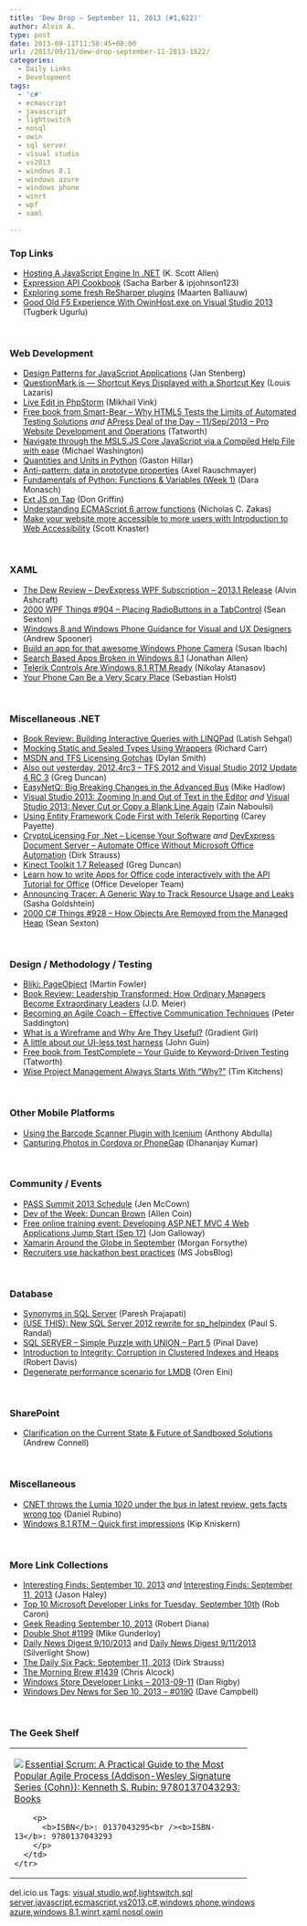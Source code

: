 ```yaml
---
title: 'Dew Drop – September 11, 2013 (#1,622)'
author: Alvin A.
type: post
date: 2013-09-11T11:58:45+00:00
url: /2013/09/11/dew-drop-september-11-2013-1622/
categories:
  - Daily Links
  - Development
tags:
  - 'c#'
  - ecmascript
  - javascript
  - lightswitch
  - nosql
  - owin
  - sql server
  - visual studio
  - vs2013
  - windows 8.1
  - windows azure
  - windows phone
  - winrt
  - wpf
  - xaml

---
```

### <a name="top"></a>Top Links

  * <a href="http://odetocode.com/blogs/scott/archive/2013/09/10/hosting-a-javascript-engine-in-net.aspx" target="_blank">Hosting A JavaScript Engine In .NET</a> (K. Scott Allen)
  * <a href="http://www.codeproject.com/Articles/651464/Expression-API-Cookbook" target="_blank">Expression API Cookbook</a> (Sacha Barber & ipjohnson123)
  * <a href="http://blogs.jetbrains.com/dotnet/2013/09/exploring-some-fresh-resharper-plugins/" target="_blank">Exploring some fresh ReSharper plugins</a> (Maarten Balliauw)
  * <a href="http://www.tugberkugurlu.com/archive/good-old-f5-experience-with-owinhost-exe-on-visual-studio-2013" target="_blank">Good Old F5 Experience With OwinHost.exe on Visual Studio 2013</a> (Tugberk Ugurlu)

&#160;

### <a name="web"></a>Web Development

  * <a href="http://www.infoq.com/news/2013/09/javascript-design-patterns" target="_blank">Design Patterns for JavaScript Applications</a> (Jan Stenberg)
  * <a href="http://www.impressivewebs.com/questionmark-js-shortcut-keys-displayed/" target="_blank">QuestionMark.js — Shortcut Keys Displayed with a Shortcut Key</a> (Louis Lazaris)
  * <a href="http://blog.jetbrains.com/phpstorm/2013/09/live-edit-in-phpstorm/?utm_source=rss&utm_medium=rss&utm_campaign=live-edit-in-phpstorm" target="_blank">Live Edit in PhpStorm</a> (Mikhail Vink)
  * <a href="http://feedproxy.google.com/~r/geekswithblogs/~3/ntkz7Ziff9k/free-book-from-smart-bear---why-html5-tests-the-limits.aspx" target="_blank">Free book from Smart-Bear &#8211; Why HTML5 Tests the Limits of Automated Testing Solutions</a> _and_ <a href="http://feedproxy.google.com/~r/geekswithblogs/~3/ZKxUEf4JHZY/apress-deal-of-the-day---11sep2013---pro-website.aspx" target="_blank">APress Deal of the Day &#8211; 11/Sep/2013 &#8211; Pro Website Development and Operations</a> (Tatworth)
  * <a href="http://lightswitchhelpwebsite.com/Blog/tabid/61/EntryId/2219/Navigate-through-the-MSLS-JS-Core-JavaScript-via-a-Compiled-Help-File-with-ease.aspx" target="_blank">Navigate through the MSLS.JS Core JavaScript via a Compiled Help File with ease</a> (Michael Washington)
  * <a href="http://www.drdobbs.com/jvm/quantities-and-units-in-python/240161101" target="_blank">Quantities and Units in Python</a> (Gaston Hillar)
  * <a href="http://feedproxy.google.com/~r/2ality/~3/cbwGsa7eD4M/data-in-prototypes.html" target="_blank">Anti-pattern: data in prototype properties</a> (Axel Rauschmayer)
  * <a href="http://www.infragistics.com/community/blogs/d-coding/archive/2013/09/10/fundamentals-of-python-functions-amp-variables-week-1.aspx" target="_blank">Fundamentals of Python: Functions & Variables (Week 1)</a> (Dara Monasch)
  * <a href="http://feedproxy.google.com/~r/extblog/~3/7P59BJPdFCc/" target="_blank">Ext JS on Tap</a> (Don Griffin)
  * <a href="http://feedproxy.google.com/~r/nczonline/~3/Wf90RzMLEe4/" target="_blank">Understanding ECMAScript 6 arrow functions</a> (Nicholas C. Zakas)
  * <a href="http://feedproxy.google.com/~r/GDBcode/~3/orU0ZF67b98/make-your-website-more-accessible-to.html" target="_blank">Make your website more accessible to more users with Introduction to Web Accessibility</a> (Scott Knaster)

&#160;

### <a name="silverlight"></a>XAML

  * <a href="http://www.codeproject.com/Articles/651439/The-Dew-Review-DevExpress-WPF-Subscription-2013-1" target="_blank">The Dew Review – DevExpress WPF Subscription – 2013.1 Release</a> (Alvin Ashcraft)
  * <a href="http://wpf.2000things.com/2013/09/11/904-placing-radiobuttons-in-a-tabcontrol/" target="_blank">2000 WPF Things #904 – Placing RadioButtons in a TabControl</a> (Sean Sexton)
  * <a href="http://feedproxy.google.com/~r/ubelly/~3/gnwYSKeT6jk/" target="_blank">Windows 8 and Windows Phone Guidance for Visual and UX Designers</a> (Andrew Spooner)
  * <a href="http://blogs.msdn.com/b/cdnstudents/archive/2013/09/10/build-an-app-for-that-awesome-windows-phone-camera.aspx" target="_blank">Build an app for that awesome Windows Phone Camera</a> (Susan Ibach)
  * <a href="http://www.infoq.com/news/2013/09/Win81-Search" target="_blank">Search Based Apps Broken in Windows 8.1</a> (Jonathan Allen)
  * <a href="http://feedproxy.google.com/~r/Telerik/~3/3Z3hFNn6cBs/telerik-controls-are-windows-8.1-rtm-ready" target="_blank">Telerik Controls Are Windows 8.1 RTM Ready</a> (Nikolay Atanasov)
  * <a href="http://feedproxy.google.com/~r/PreemptiveSolutionsBlog/~3/XZC13VOmKY4/466" target="_blank">Your Phone Can Be a Very Scary Place</a> (Sebastian Holst)

&#160;

### <a name="dotnet"></a>Miscellaneous .NET

  * <a href="http://dotnetsurfers.com/blog/2013/09/10/book-review-building-interactive-queries-with-linqpad/" target="_blank">Book Review: Building Interactive Queries with LINQPad</a> (Latish Sehgal)
  * <a href="http://feedproxy.google.com/~r/BlackwaspLatestAdditions/~3/aYVd4yaXd4c/RSSLanding.aspx" target="_blank">Mocking Static and Sealed Types Using Wrappers</a> (Richard Carr)
  * <a href="http://feedproxy.google.com/~r/geekswithblogs/~3/VPG1QzCSQew/153981.aspx" target="_blank">MSDN and TFS Licensing Gotchas</a> (Dylan Smith)
  * <a href="http://coolthingoftheday.blogspot.com/2013/09/also-out-yesterday-20124rc3-tfs-2012.html" target="_blank">Also out yesterday, 2012.4rc3 &#8211; TFS 2012 and Visual Studio 2012 Update 4 RC 3</a> (Greg Duncan)
  * <a href="http://feedproxy.google.com/~r/CodeRant/~3/Rzom1cA74Ro/easynetq-big-breaking-changes-in.html" target="_blank">EasyNetQ: Big Breaking Changes in the Advanced Bus</a> (Mike Hadlow)
  * <a href="http://feedproxy.google.com/~r/zainnab/~3/pqJmrZAN3V4/zooming-in-and-out-of-text-in-the-editor.aspx" target="_blank">Visual Studio 2013: Zooming In and Out of Text in the Editor</a> _and_ <a href="http://feedproxy.google.com/~r/zainnab/~3/YJk0KM1wckI/visual-studio-2013-never-cut-or-copy-a-blank-line-again.aspx" target="_blank">Visual Studio 2013: Never Cut or Copy a Blank Line Again</a> (Zain Naboulsi)
  * <a href="http://feedproxy.google.com/~r/Telerik/~3/rK07evBnLDU/using-entity-framework-code-first-with-telerik-reporting" target="_blank">Using Entity Framework Code First with Telerik Reporting</a> (Carey Payette)
  * <a href="http://feeds.feedblitz.com/~/46277503/0/dirkstrauss~CryptoLicensing-For-Net-License-Your-Software" target="_blank">CryptoLicensing For .Net – License Your Software</a> _and_ <a href="http://www.codeproject.com/Articles/651415/DevExpress-Document-Server-Automate-Office-Without" target="_blank">DevExpress Document Server – Automate Office Without Microsoft Office Automation</a> (Dirk Strauss)
  * <a href="http://channel9.msdn.com/coding4fun/kinect/Kinect-Toolkit-17-Released" target="_blank">Kinect Toolkit 1.7 Released</a> (Greg Duncan)
  * <a href="http://blogs.msdn.com/b/officeapps/archive/2013/09/11/learn-how-to-write-apps-for-office-code-interactively-with-the-api-tutorial-for-office.aspx" target="_blank">Learn how to write Apps for Office code interactively with the API Tutorial for Office</a> (Office Developer Team)
  * <a href="http://feedproxy.google.com/~r/sashag/~3/ctOh8SaXYMU/announcing-tracer-a-generic-way-to-track-resource-usage-and-leaks.aspx" target="_blank">Announcing Tracer: A Generic Way to Track Resource Usage and Leaks</a> (Sasha Goldshtein)
  * <a href="http://csharp.2000things.com/2013/09/11/928-how-objects-are-removed-from-the-managed-heap/" target="_blank">2000 C# Things #928 – How Objects Are Removed from the Managed Heap</a> (Sean Sexton)

&#160;

### <a name="design"></a>Design / Methodology / Testing

  * <a href="http://martinfowler.com/bliki/PageObject.html" target="_blank">Bliki: PageObject</a> (Martin Fowler)
  * <a href="http://feedproxy.google.com/~r/SourcesOfInsight/~3/sQUEpTtvKs4/" target="_blank">Book Review: Leadership Transformed: How Ordinary Managers Become Extraordinary Leaders</a> (J.D. Meier)
  * <a href="http://feedproxy.google.com/~r/agilescout/~3/pFlqxJrhfsU/" target="_blank">Becoming an Agile Coach – Effective Communication Techniques</a> (Peter Saddington)
  * <a href="http://www.infragistics.com/community/blogs/gradientgirl/archive/2013/09/10/what-is-a-wireframe-and-why-are-they-useful.aspx" target="_blank">What is a Wireframe and Why Are They Useful?</a> (Gradient Girl)
  * <a href="http://blogs.msdn.com/b/johnguin/archive/2013/09/10/a-little-about-our-ui-less-test-harness.aspx" target="_blank">A little about our UI-less test harness</a> (John Guin)
  * <a href="http://feedproxy.google.com/~r/geekswithblogs/~3/27R9JHpB5UA/free-book-from-testcomplete---your-guide-to-keyword-driven-testing.aspx" target="_blank">Free book from TestComplete &#8211; Your Guide to Keyword-Driven Testing</a> (Tatworth)
  * <a href="http://feeds.dzone.com/~r/zones/agile/~3/UONSAnyxFqU/wise-project-management-always" target="_blank">Wise Project Management Always Starts With “Why?”</a> (Tim Kitchens)

&#160;

### <a name="mobile"></a>Other Mobile Platforms

  * <a href="http://feedproxy.google.com/~r/Telerik/~3/OSrLaQodXYI/using-the-barcode-scanner-plugin-with-icenium" target="_blank">Using the Barcode Scanner Plugin with Icenium</a> (Anthony Abdulla)
  * <a href="http://debugmode.net/2013/09/10/capturing-photos-in-cordova-or-phonegap/" target="_blank">Capturing Photos in Cordova or PhoneGap</a> (Dhananjay Kumar)

&#160;

### <a name="events"></a>Community / Events

  * <a href="http://www.sqlservercentral.com/blogs/sql_awesomesauce/2013/09/10/pass-summit-2013-schedule/" target="_blank">PASS Summit 2013 Schedule</a> (Jen McCown)
  * <a href="http://feeds.dzone.com/~r/zones/dotnet/~3/6eB9SebPPnE/dev-week-duncan-brown" target="_blank">Dev of the Week: Duncan Brown</a> (Allen Coin)
  * <a href="http://feedproxy.google.com/~r/jongalloway/~3/42jP38i__-U/free-online-training-event-developing-asp-net-mvc-4-web-applications-jump-start-sep-17.aspx" target="_blank">Free online training event: Developing ASP.NET MVC 4 Web Applications Jump Start (Sep 17)</a> (Jon Galloway)
  * <a href="http://blog.xamarin.com/xamarin-around-the-globe-in-september/" target="_blank">Xamarin Around the Globe in September</a> (Morgan Forsythe)
  * <a href="http://feeds.microsoftjobsblog.com/~r/MicrosoftJobsBlog/~3/k1X2RFsEFSA/" target="_blank">Recruiters use hackathon best practices</a> (MS JobsBlog)

&#160;

### <a name="sql"></a>Database

  * <a href="http://feedproxy.google.com/~r/ExploringBeyondRelational/~3/h6G6w7ogGhQ/synonyms-in-sql-server.aspx" target="_blank">Synonyms in SQL Server</a> (Paresh Prajapati)
  * <a href="http://www.sqlskills.com/blogs/kimberly/use-this-new-sql-server-2012-rewrite-for-sp_helpindex/?utm_source=rss&utm_medium=rss&utm_campaign=use-this-new-sql-server-2012-rewrite-for-sp_helpindex" target="_blank">(USE THIS): New SQL Server 2012 rewrite for sp_helpindex</a> (Paul S. Randal)
  * <a href="http://blog.sqlauthority.com/2013/09/11/sql-server-simple-puzzle-with-union-part-5/" target="_blank">SQL SERVER – Simple Puzzle with UNION – Part 5</a> (Pinal Dave)
  * <a href="http://www.sqlservercentral.com/blogs/robert_davis/2013/09/10/introduction-to-integrity-corruption-in-clustered-indexes-and-heaps/" target="_blank">Introduction to Integrity: Corruption in Clustered Indexes and Heaps</a> (Robert Davis)
  * <a href="http://feedproxy.google.com/~r/AyendeRahien/~3/EIiRoCZZXKY/degenerate-performance-scenario-for-lmdb" target="_blank">Degenerate performance scenario for LMDB</a> (Oren Eini)

&#160;

### <a name="sp"></a>SharePoint

  * <a href="http://feedproxy.google.com/~r/AndrewConnell/~3/9LtIsY3hSWM/clarification-on-the-current-state-future-of-sandboxed-solutions" target="_blank">Clarification on the Current State & Future of Sandboxed Solutions</a> (Andrew Connell)

&#160;

### <a name="misc"></a>Miscellaneous

  * <a href="http://feedproxy.google.com/~r/wmexperts/~3/0KMtFSqGRF4/story01.htm" target="_blank">CNET throws the Lumia 1020 under the bus in latest review, gets facts wrong too</a> (Daniel Rubino)
  * <a href="http://feedproxy.google.com/~r/liveside/~3/DIJXJLqY1Tc/" target="_blank">Windows 8.1 RTM – Quick first impressions</a> (Kip Kniskern)

&#160;

### <a name="links"></a>More Link Collections

  * <a href="http://jasonhaley.com/blog/post/2013/09/10/Interesting-Finds-September-10-2013.aspx" target="_blank">Interesting Finds: September 10, 2013</a> _and_ <a href="http://jasonhaley.com/blog/post/2013/09/11/Interesting-Finds-September-11-2013.aspx" target="_blank">Interesting Finds: September 11, 2013</a> (Jason Haley)
  * <a href="http://blogs.msdn.com/b/robcaron/archive/2013/09/10/top-10-microsoft-developer-links-for-tuesday-september-10th.aspx" target="_blank">Top 10 Microsoft Developer Links for Tuesday, September 10th</a> (Rob Caron)
  * <a href="http://feeds.regulargeek.com/~r/RegularGeek/~3/UvjnKk4wK-U/" target="_blank">Geek Reading September 10, 2013</a> (Robert Diana)
  * <a href="http://afreshcup.com/home/2013/9/11/double-shot-1199.html" target="_blank">Double Shot #1199</a> (Mike Gunderloy)
  * <a href="http://feedproxy.google.com/~r/silverlightshow/~3/-tYvjTxMh2Y/Daily-News-Digest-9-10-2013.aspx" target="_blank">Daily News Digest 9/10/2013</a> and <a href="http://feedproxy.google.com/~r/silverlightshow/~3/5We_SNkP8gU/Daily-News-Digest-9-11-2013.aspx" target="_blank">Daily News Digest 9/11/2013</a> (Silverlight Show)
  * <a href="http://feeds.feedblitz.com/~/46275353/0/dirkstrauss~The-Daily-Six-Pack-September" target="_blank">The Daily Six Pack: September 11, 2013</a> (Dirk Strauss)
  * <a href="http://feedproxy.google.com/~r/ReflectivePerspective/~3/CVM6l4c9Qr4/" target="_blank">The Morning Brew #1439</a> (Chris Alcock)
  * <a href="http://feedproxy.google.com/~r/DanRigby/~3/PGVxALXMvX4/" target="_blank">Windows Store Developer Links &#8211; 2013-09-11</a> (Dan Rigby)
  * <a href="http://www.windowsdevnews.com/Blogs.aspx?ID=263" target="_blank">Windows Dev News for Sep 10, 2013 &#8211; #0190</a> (Dave Campbell)

&#160;

### <a name="shelf"></a>The Geek Shelf

<div id="scid:7dc1bd33-94bd-46fd-a20b-0131235bcd47:20779e72-457b-4193-b61a-34b02df9244e" class="wlWriterEditableSmartContent" style="float: none; padding-bottom: 0px; padding-top: 0px; padding-left: 0px; margin: 0px; display: inline; padding-right: 0px">
  <table cellspacing="0" cellpadding="2" width="400" border="0" unselectable="on">
    <tr>
      <td valign="top" width="400">
        <p>
          <a title="Essential Scrum: A Practical Guide to the Most Popular Agile Process (Addison-Wesley Signature Series (Cohn)): Kenneth S. Rubin: 9780137043293: Books" href="http://www.amazon.com/exec/obidos/ASIN/0137043295/alvinashcraft-20"><img data-recalc-dims="1" decoding="async" src="https://i0.wp.com/images.amazon.com/images/P/0137043295.01.MZZZZZZZ.jpg?w=660" border="0" align="left" style="float:left" />Essential Scrum: A Practical Guide to the Most Popular Agile Process (Addison-Wesley Signature Series (Cohn)): Kenneth S. Rubin: 9780137043293: Books</a>
        </p>
        
        <p>
          <b>ISBN</b>: 0137043295<br /><b>ISBN-13</b>: 9780137043293
        </p>
      </td>
    </tr>
  </table>
</div>

<div id="scid:0767317B-992E-4b12-91E0-4F059A8CECA8:3ee05241-86aa-4334-838c-ed3b987617d0" class="wlWriterEditableSmartContent" style="float: none; padding-bottom: 0px; padding-top: 0px; padding-left: 0px; margin: 0px; display: inline; padding-right: 0px">
  del.icio.us Tags: <a href="http://del.icio.us/popular/visual+studio" rel="tag">visual studio</a>,<a href="http://del.icio.us/popular/wpf" rel="tag">wpf</a>,<a href="http://del.icio.us/popular/lightswitch" rel="tag">lightswitch</a>,<a href="http://del.icio.us/popular/sql+server" rel="tag">sql server</a>,<a href="http://del.icio.us/popular/javascript" rel="tag">javascript</a>,<a href="http://del.icio.us/popular/ecmascript" rel="tag">ecmascript</a>,<a href="http://del.icio.us/popular/vs2013" rel="tag">vs2013</a>,<a href="http://del.icio.us/popular/c%23" rel="tag">c#</a>,<a href="http://del.icio.us/popular/windows+phone" rel="tag">windows phone</a>,<a href="http://del.icio.us/popular/windows+azure" rel="tag">windows azure</a>,<a href="http://del.icio.us/popular/windows+8.1" rel="tag">windows 8.1</a>,<a href="http://del.icio.us/popular/winrt" rel="tag">winrt</a>,<a href="http://del.icio.us/popular/xaml" rel="tag">xaml</a>,<a href="http://del.icio.us/popular/nosql" rel="tag">nosql</a>,<a href="http://del.icio.us/popular/owin" rel="tag">owin</a>
</div>